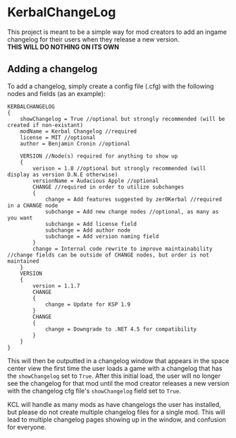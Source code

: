 # KerbalChangeLog
This project is meant to be a simple way for mod creators to add an ingame changelog for their users when they release a new version.  
**THIS WILL DO NOTHING ON ITS OWN**

## Adding a changelog
To add a changelog, simply create a config file (.cfg) with the following nodes and fields (as an example):
```
KERBALCHANGELOG
{
	showChangelog = True //optional but strongly recommended (will be created if non-existant)
	modName = Kerbal Changelog //required
	license = MIT //optional
	author = Benjamin Cronin //optional
  
	VERSION //Node(s) required for anything to show up
	{
		verison = 1.8 //optional but strongly recommended (will display as version D.N.E otherwise)
		versionName = Audacious Apple //optional
		CHANGE //required in order to utilize subchanges
		{
			change = Add features suggested by zer0Kerbal //required in a CHANGE node
			subchange = Add new change nodes //optional, as many as you want
			subchange = Add license field
			subchange = Add author node
			subchange = Add version naming field
		}
		change = Internal code rewrite to improve maintainability //change fields can be outside of CHANGE nodes, but order is not maintained
	}
	VERSION
	{
		version = 1.1.7
		CHANGE
		{
			change = Update for KSP 1.9
		}
		CHANGE
		{
			change = Downgrade to .NET 4.5 for compatibility
		}
	}
}
```
This will then be outputted in a changelog window that appears in the space center view the first time the user loads a game with a changelog that has the `showChangelog` set to  `True`. After this initial load, the user will no longer see the changelog for that mod until the mod creator releases a new version with the changelog cfg file's `showChangelog` field set to `True`.  

KCL will handle as many mods as have changelogs the user has installed, but please do not create multiple changelog files for a single mod. This will lead to multiple changelog pages showing up in the window, and confusion for everyone. 
